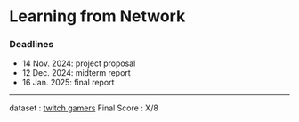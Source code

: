 # Learning from Network

### Deadlines 
- 14 Nov. 2024: project proposal
- 12 Dec. 2024: midterm report 
- 16 Jan. 2025: final report


---
dataset : [twitch gamers](https://snap.stanford.edu/data/twitch_gamers.html)
Final Score : X/8